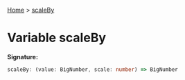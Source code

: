 [Home](../index.md) &gt; [scaleBy](./scaleby.md)

# Variable scaleBy


<b>Signature:</b>

```typescript
scaleBy: (value: BigNumber, scale: number) => BigNumber
```

